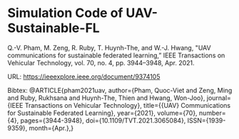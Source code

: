 # Simulation Code of UAV-Sustainable-FL

Q.-V. Pham, M. Zeng, R. Ruby, T. Huynh-The, and W.-J. Hwang, "UAV communications for sustainable federated learning,” IEEE Transactions on Vehicular Technology,  vol. 70, no. 4, pp. 3944–3948, Apr. 2021.

URL: https://ieeexplore.ieee.org/document/9374105

Bibtex: 
@ARTICLE{pham2021uav,
  author={Pham, Quoc-Viet and Zeng, Ming and Ruby, Rukhsana and Huynh-The, Thien and Hwang, Won-Joo},
  journal={IEEE Transactions on Vehicular Technology}, 
  title={{UAV} Communications for Sustainable Federated Learning}, 
  year={2021},
  volume={70},
  number={4},
  pages={3944-3948},
  doi={10.1109/TVT.2021.3065084},
  ISSN={1939-9359},
  month={Apr.},}
